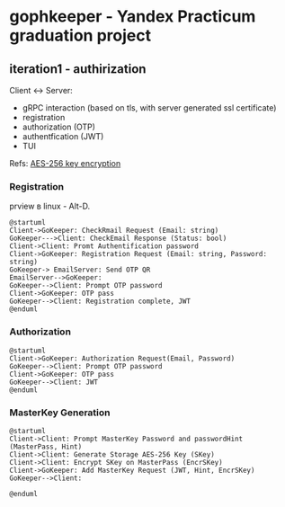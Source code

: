 # gophkeeper - Yandex Practicum graduation project

## iteration1 - authirization

Client <-> Server:
- gRPC interaction  (based on tls, with server generated ssl certificate)
- registration
- authorization (OTP)
- authentfication (JWT)
- TUI

Refs:
[AES-256 key encryption](https://github.com/andrewromanenco/gcrypt)

### Registration

prview в linux - Alt-D.

```plantuml
@startuml
Client->GoKeeper: CheckRmail Request (Email: string)
GoKeeper--->Client: CheckEmail Response (Status: bool)
Client->Client: Promt Authentification password
Client->GoKeeper: Registration Request (Email: string, Password: string)
GoKeeper-> EmailServer: Send OTP QR
EmailServer-->GoKeeper:
GoKeeper-->Client: Prompt OTP password
Client->GoKeeper: OTP pass
GoKeeper-->Client: Registration complete, JWT
@enduml
```


### Authorization
```plantuml
@startuml
Client->GoKeeper: Authorization Request(Email, Password)
GoKeeper-->Client: Prompt OTP password
Client->GoKeeper: OTP pass
GoKeeper-->Client: JWT
@enduml
```


### MasterKey Generation
```plantuml
@startuml
Client->Client: Prompt MasterKey Password and passwordHint (MasterPass, Hint)
Client->Client: Generate Storage AES-256 Key (SKey)
Client->Client: Encrypt SKey on MasterPass (EncrSKey)
Client->GoKeeper: Add MasterKey Request (JWT, Hint, EncrSKey)
GoKeeper-->Client: 

@enduml
```


